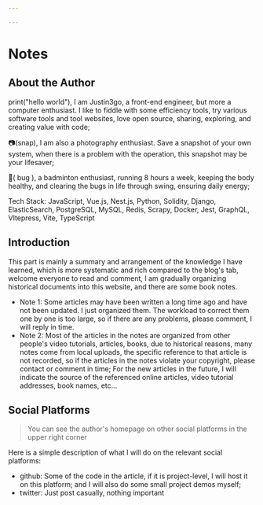 ```yaml
---

---
```


# Notes

## About the Author

print("hello world"), I am Justin3go, a front-end engineer, but more a computer enthusiast. I like to fiddle with some efficiency tools, try various software tools and tool websites, love open source, sharing, exploring, and creating value with code;

📷(snap), I am also a photography enthusiast. Save a snapshot of your own system, when there is a problem with the operation, this snapshot may be your lifesaver;

🏸( bug ), a badminton enthusiast, running 8 hours a week, keeping the body healthy, and clearing the bugs in life through swing, ensuring daily energy;

Tech Stack: JavaScript, Vue.js, Nest.js, Python, Solidity, Django, ElasticSearch, PostgreSQL, MySQL, Redis, Scrapy, Docker, Jest, GraphQL, VItepress, Vite, TypeScript

## Introduction

This part is mainly a summary and arrangement of the knowledge I have learned, which is more systematic and rich compared to the blog's tab, welcome everyone to read and comment, I am gradually organizing historical documents into this website, and there are some book notes.

+ Note 1: Some articles may have been written a long time ago and have not been updated. I just organized them. The workload to correct them one by one is too large, so if there are any problems, please comment, I will reply in time.
+ Note 2: Most of the articles in the notes are organized from other people's video tutorials, articles, books, due to historical reasons, many notes come from local uploads, the specific reference to that article is not recorded, so if the articles in the notes violate your copyright, please contact or comment in time; For the new articles in the future, I will indicate the source of the referenced online articles, video tutorial addresses, book names, etc...

## Social Platforms

> You can see the author's homepage on other social platforms in the upper right corner

Here is a simple description of what I will do on the relevant social platforms:

- github: Some of the code in the article, if it is project-level, I will host it on this platform; and I will also do some small project demos myself;
- twitter: Just post casually, nothing important